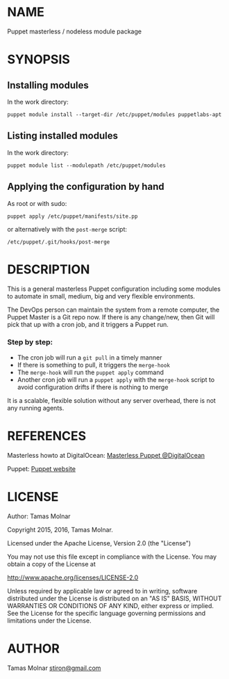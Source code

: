 # NAME

Puppet masterless / nodeless module package

# SYNOPSIS

## Installing modules

In the work directory:

`puppet module install --target-dir /etc/puppet/modules puppetlabs-apt`

## Listing installed modules

In the work directory:

`puppet module list --modulepath /etc/puppet/modules`

## Applying the configuration by hand

As root or with sudo:

`puppet apply /etc/puppet/manifests/site.pp`

or alternatively with the `post-merge` script:

`/etc/puppet/.git/hooks/post-merge`

# DESCRIPTION

This is a general masterless Puppet configuration
including some modules to automate in small, medium, big
and very flexible environments.

The DevOps person can maintain the system from a remote computer,
the Puppet Master is a Git repo now. If there is any change/new, then
Git will pick that up with a cron job, and it triggers a Puppet run.

### Step by step:

* The cron job will run a `git pull` in a timely manner
* If there is something to pull, it triggers the `merge-hook`
* The `merge-hook` will run the `puppet apply` command
* Another cron job will run a `puppet apply` with the `merge-hook`
script to avoid configuration drifts if there is nothing to merge

It is a scalable, flexible solution without any server overhead,
there is not any running agents.

# REFERENCES

Masterless howto at DigitalOcean:
[Masterless Puppet @DigitalOcean](https://www.digitalocean.com/community/tutorials/how-to-set-up-a-masterless-puppet-environment-on-ubuntu-14-04)

Puppet:
[Puppet website](https://puppet.com)

# LICENSE

Author: Tamas Molnar

Copyright 2015, 2016, Tamas Molnar.

Licensed under the Apache License, Version 2.0 (the "License")

You may not use this file except in compliance with the License.
You may obtain a copy of the License at

http://www.apache.org/licenses/LICENSE-2.0

Unless required by applicable law or agreed to in writing, software
distributed under the License is distributed on an "AS IS" BASIS,
WITHOUT WARRANTIES OR CONDITIONS OF ANY KIND, either express or implied.
See the License for the specific language governing
permissions and limitations under the License.

# AUTHOR

Tamas Molnar <stiron@gmail.com>

